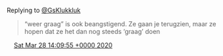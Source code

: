 Replying to [@GsKlukkluk](https://twitter.com/GsKlukkluk/status/1243571606087139329)

> “weer graag” is ook beangstigend\. Ze gaan je terugzien, maar ze hopen dat ze het dan nog steeds ‘graag’ doen

<img src="../../media/tweet.ico" width="12" /> [Sat Mar 28 14:09:55 +0000 2020](https://twitter.com/DromerDenker/status/1243903146944012289)